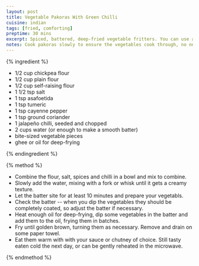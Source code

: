 ```yaml
---
layout: post
title: Vegetable Pakoras With Green Chilli
cuisine: indian
tags: [fried, comforting]
preptime: 30 mins
excerpt: Spiced, battered, deep-fried vegetable fritters. You can use any vegetables you like but I like broccoli and cauliflower the best.
notes: Cook pakoras slowly to ensure the vegetables cook through, no need to pre-cook them.
---
```


{% ingredient %}

- 1/2 cup chickpea flour
- 1/2 cup plain flour
- 1/2 cup self-raising flour
- 1 1/2 tsp salt
- 1 tsp asafoetida
- 1 tsp tumeric
- 1 tsp cayenne pepper
- 1 tsp ground coriander
- 1 jalapeño chilli, seeded and chopped
- 2 cups water (or enough to make a smooth batter)
- bite-sized vegetable pieces
- ghee or oil for deep-frying

{% endingredient %}

{% method %}

- Combine the flour, salt, spices and chilli in a bowl and mix to combine.
- Slowly add the water, mixing with a fork or whisk until it gets a creamy texture.
- Let the batter site for at least 10 minutes and prepare your vegetabls.
- Check the batter -- when you dip the vegetables they should be completely coated, so adjust the batter if necessary.
- Heat enough oil for deep-frying, dip some vegetables in the batter and add them to the oil, frying them in batches.
- Fry until golden brown, turning them as necessary. Remove and drain on some paper towel.
- Eat them warm with with your sauce or chutney of choice. Still tasty eaten cold the next day, or can be gently reheated in the microwave.

{% endmethod %}
